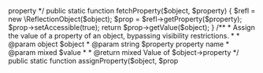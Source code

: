 <?php

/*
 * This file is part of Psy Shell.
 *
 * (c) 2012-2018 Justin Hileman
 *
 * For the full copyright and license information, please view the LICENSE
 * file that was distributed with this source code.
 */

namespace Psy;

/**
 * Helpers for bypassing visibility restrictions, mostly used in code generated
 * by the `sudo` command.
 */
class Sudo
{
    /**
     * Fetch a property of an object, bypassing visibility restrictions.
     *
     * @param object $object
     * @param string $property property name
     *
     * @return mixed Value of $object->property
     */
    public static function fetchProperty($object, $property)
    {
        $refl = new \ReflectionObject($object);
        $prop = $refl->getProperty($property);
        $prop->setAccessible(true);

        return $prop->getValue($object);
    }

    /**
     * Assign the value of a property of an object, bypassing visibility restrictions.
     *
     * @param object $object
     * @param string $property property name
     * @param mixed  $value
     *
     * @return mixed Value of $object->property
     */
    public static function assignProperty($object, $prop